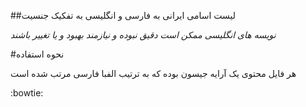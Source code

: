 ##لیست اسامی ایرانی به فارسی و انگلیسی به تفکیک جنسیت

_نویسه های انگلیسی ممکن است دقیق نبوده و نیازمند بهبود و یا تغییر باشند_

#نحوه استفاده

هر فایل محتوی یک آرایه جیسون بوده که به ترتیب الفبا فارسی مرتب شده است

:bowtie:

